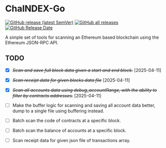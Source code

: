 # ChaINDEX-Go

[![GitHub release (latest SemVer)](https://img.shields.io/github/v/release/SeriousPassenger/ChaINDEX-Go?sort=semver)](https://github.com/SeriousPassenger/ChaINDEX-Go/releases/latest)
[![GitHub all releases](https://img.shields.io/github/downloads/SeriousPassenger/ChaINDEX-Go/total.svg)](https://github.com/SeriousPassenger/ChaINDEX-Go/releases)
[![GitHub Release Date](https://img.shields.io/github/release-date/SeriousPassenger/ChaINDEX-Go)](https://github.com/SeriousPassenger/ChaINDEX-Go/releases/latest)

A simple set of tools for scanning an Ethereum based blockchain using the Ethereum JSON-RPC API.

## TODO

* [X] ~~*Scan and save full block data given a start and end block.*~~ [2025-04-11] 

* [X] ~~*Scan receipt data for given blocks data file*~~ [2025-04-11]

* [X] ~~*Scan all accounts data using debug_accountRange, with the ability to filter by contracts addresses.*~~ [2025-04-11]

* [ ] Make the buffer logic for scanning and saving all account data better, dump to a single file using buffering instead.

* [ ] Batch scan the code of contracts at a specific block.

* [ ] Batch scan the balance of accounts at a specific block.

* [ ] Scan receipt data for given json file of transactions array.
